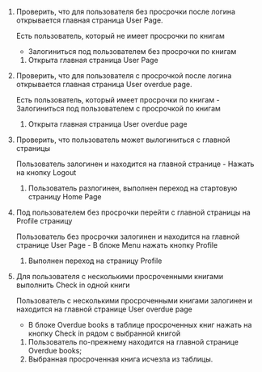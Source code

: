 1. Проверить, что для пользователя без просрочки после логина открывается главная страница User Page.
   
   Есть пользователь, который не имеет просрочки по книгам	
      - Залогиниться под пользователем без просрочки по книгам
   1. Открыта главная страница User Page
   
2. Проверить, что для пользователя c просрочкой после логина открывается главная страница User overdue page.

    Есть пользователь, который имеет просрочки по книгам
       - Залогиниться под пользователем с просрочкой по книгам
    1. Открыта главная страница User overdue page
    
3. Проверить, что пользователь может вылогиниться с главной страницы
   
   Пользователь залогинен и находится на главной странице
       - Нажать на кнопку Logout
   1. Пользователь разлогинен, выполнен переход на стартовую страницу Home Page
   
4. Под пользователем без просрочки перейти с главной страницы на Profile страницу 

   Пользователь без просрочки залогинен и находится на главной странице User Page
       - В блоке Menu нажать кнопку Profile
   1. Выполнен переход на страницу Profile 
   
5. Для пользователя с несколькими просроченными книгами выполнить Check in одной книги

    Пользователь с несколькими просроченными книгами залогинен и находится на главной странице User overdue page
      - В блоке Overdue books  в таблице просроченных книг нажать на кнопку Check in рядом с выбранной книгой
    1. Пользователь по-прежнему находится на главной странице Overdue books;
    2. Выбранная просроченная книга исчезла из таблицы.
